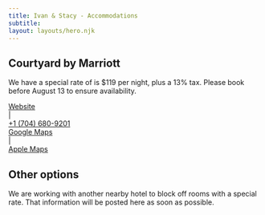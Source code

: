 ```yaml
---
title: Ivan & Stacy - Accommodations
subtitle: 
layout: layouts/hero.njk
---
```


<div class="page">
    <div class="container">
    <h2>Courtyard by Marriott</h2>
    <p>
    We have a special rate of is $119 per night, plus a 13% tax. Please book before August 13 to ensure availability.
    </p>
    <div class="leftAndRight">
        <div class="left">
            <a class="left" href="https://www.marriott.com/hotels/travel/cltsb-courtyard-salisbury/">Website</a>
        </div>
        <span class="middle pipe-spacer">|</span> 
        <div class="right">
            <a href="tel:+1-704-680-9201">+1 (704) 680-9201</a>
        </div>
    </div>
    <div class="leftAndRight">
        <div class="left">
            <a href="https://goo.gl/maps/VHW3TYexjjY9fzZT7">Google Maps</a>
        </div>
        <span class="middle pipe-spacer">|</span>
        <div class="right">
            <a href="https://maps.apple.com/?address=120%20Marriott%20Cir,%20Salisbury,%20NC%20%2028144-2636,%20United%20States&auid=725302051922116563&ll=35.658304,-80.462481&lsp=9902&q=Courtyard%20by%20Marriott%20Salisbury&_ext=ChkKBQgEEOIBCgQIBRADCgQIBhALCgQIChAAEiYppOmiyKvTQUAxIHL53fIdVMA5Ir/IJNLUQUBBSg5+uT0dVMBQAw%3D%3D&t=m">Apple Maps</a>
        </div>
    </div>
    <h2>
        Other options
    </h2>
    <p>
        We are working with another nearby hotel to block off rooms with a special rate. That information will be posted here as soon as possible.
    </p>
    </div>
</div>
